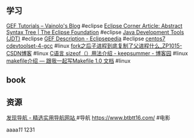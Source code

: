 

## 学习

 [GEF Tutorials – Vainolo's Blog](https://vainolo.com/tutorials/gef-tutorials/)  #eclipse
 [Eclipse Corner Article: Abstract Syntax Tree | The Eclipse Foundation](https://www.eclipse.org/articles/article.php?file=Article-JavaCodeManipulation_AST/index.html)  #eclipse
 [Java Development Tools (JDT)](https://www.programcreek.com/category/eclipse-2/eclipse-astparser/)  #eclipse
 [GEF Description - Eclipsepedia](https://wiki.eclipse.org/GEF_Description)  #eclipse
 [centos7 cdevtoolset-4-gcc](https://www.cnblogs.com/dj0325/p/8481092.html)  #linux
 [fork之后子进程到底复制了父进程什么_ZP1015-CSDN博客](https://blog.csdn.net/xy010902100449/article/details/44851453)  #linux
[C语言 sizeof（）用法介绍 - keepsummer - 博客园](https://www.cnblogs.com/minmin123/p/11940208.html)  #linux
 [makefile介绍 — 跟我一起写Makefile 1.0 文档](https://seisman.github.io/how-to-write-makefile/introduction.html)  #linux


## book



## 资源

[发现导航 - 精选实用导航网站 ](https://www.nav3.cn/#/side?q=&id=1&page=0)  #导航
https://www.btbtt16.com/ #电影



aaaa*11* 1231